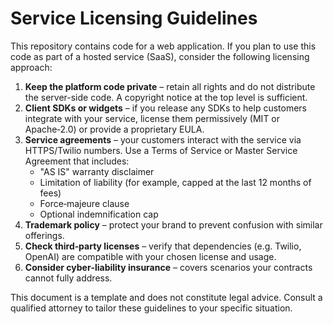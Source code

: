 # Service Licensing Guidelines

This repository contains code for a web application. If you plan to use this code
as part of a hosted service (SaaS), consider the following licensing approach:

1. **Keep the platform code private** – retain all rights and do not distribute the
   server-side code. A copyright notice at the top level is sufficient.
2. **Client SDKs or widgets** – if you release any SDKs to help customers integrate
   with your service, license them permissively (MIT or Apache‑2.0) or provide a
   proprietary EULA.
3. **Service agreements** – your customers interact with the service via
   HTTPS/Twilio numbers. Use a Terms of Service or Master Service Agreement that
   includes:
   - "AS IS" warranty disclaimer
   - Limitation of liability (for example, capped at the last 12 months of fees)
   - Force‑majeure clause
   - Optional indemnification cap
4. **Trademark policy** – protect your brand to prevent confusion with similar
   offerings.
5. **Check third‑party licenses** – verify that dependencies (e.g. Twilio,
   OpenAI) are compatible with your chosen license and usage.
6. **Consider cyber‑liability insurance** – covers scenarios your contracts
   cannot fully address.

This document is a template and does not constitute legal advice. Consult a
qualified attorney to tailor these guidelines to your specific situation.
